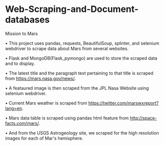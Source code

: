 # Web-Scraping-and-Document-databases

Mission to Mars

•	This project uses pandas, requests, BeautifulSoup, splinter, and selenium webdriver to scrape data about Mars from several websites.

•	Flask and MongoDB(Flask_pymongo) are used to store the scraped data and to display.

•	The latest title and the paragraph text pertaining to that title is scraped from https://mars.nasa.gov/news/.

•	A feataured image is then scraped from the JPL Nasa Website using selenium webdriver.

•	Current Mars weather is scraped from https://twitter.com/marswxreport?lang=en.

•	Mars data table is scraped using pandas html feature from http://space-facts.com/mars/.

•	And from the USGS Astrogeology site,  we scraped for the high resolution images for each of Mar's hemisphere.
